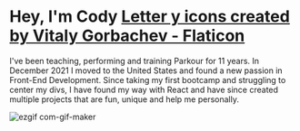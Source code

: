 # Hey, I'm Cody <a href="https://www.flaticon.com/free-icons/letter-y" title="letter y icons">Letter y icons created by Vitaly Gorbachev - Flaticon</a>
I've been teaching, performing and training Parkour for 11 years. In December 2021 I moved to the United States and found a new passion in Front-End Development.
Since taking my first bootcamp and struggling to center my divs, I have found my way with React and have since created multiple projects that are fun, unique and help me personally.

![ezgif com-gif-maker](https://user-images.githubusercontent.com/43764448/192037443-04e06747-c261-451f-a6a3-12a565bc096e.gif)
